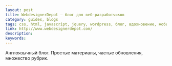 ```yaml
---
layout: post
title: WebdesignerDepot — блог для веб-разработчиков
category: guides, blogs
tags: css, html, javascript, jquery, wordpress, блог, вдохновение, мобильное, новости, статьи, типографика, юзабилити
link: http://www.webdesignerdepot.com/
description:
keywords:
---
```


<p>Англоязычный блог. Простые материалы, частые обновления, множество рубрик.</p>
